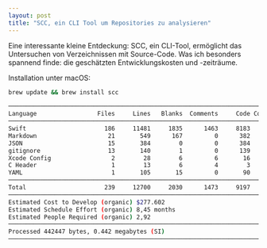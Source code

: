 ```yaml
---
layout: post
title: "SCC, ein CLI Tool um Repositories zu analysieren"
---
```


Eine interessante kleine Entdeckung: SCC, ein CLI-Tool, ermöglicht das Untersuchen von Verzeichnissen mit Source-Code.
Was ich besonders spannend finde: die geschätzten Entwicklungskosten und -zeiträume.

Installation unter macOS:

```bash
brew update && brew install scc
```

```bash
───────────────────────────────────────────────────────────────────────────────
Language                 Files     Lines   Blanks  Comments     Code Complexity
───────────────────────────────────────────────────────────────────────────────
Swift                      186     11481     1835      1463     8183        302
Markdown                    21       549      167         0      382          0
JSON                        15       384        0         0      384          0
gitignore                   13       140        1         0      139          0
Xcode Config                 2        28        6         6       16          0
C Header                     1        13        6         4        3          0
YAML                         1       105       15         0       90          0
───────────────────────────────────────────────────────────────────────────────
Total                      239     12700     2030      1473     9197        302
───────────────────────────────────────────────────────────────────────────────
Estimated Cost to Develop (organic) $277.602
Estimated Schedule Effort (organic) 8,45 months
Estimated People Required (organic) 2,92
───────────────────────────────────────────────────────────────────────────────
Processed 442447 bytes, 0.442 megabytes (SI)
───────────────────────────────────────────────────────────────────────────────
```